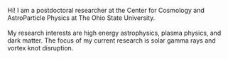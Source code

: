 Hi! I am a postdoctoral researcher at the Center for Cosmology and AstroParticle Physics at The Ohio State University. 
<br/><br/>
My research interests are high energy astrophysics, plasma physics, and dark matter. The focus of my current research is solar gamma rays and vortex knot disruption.
